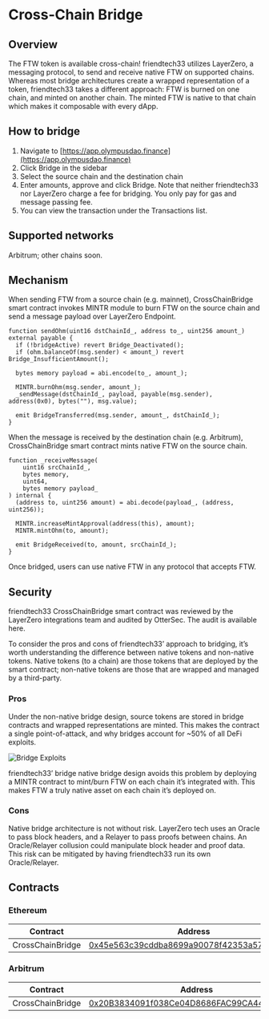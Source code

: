 # Cross-Chain Bridge

## Overview

The FTW token is available cross-chain! friendtech33 utilizes LayerZero, a messaging protocol, to send and receive native FTW on supported chains. Whereas most bridge architectures create a wrapped representation of a token, friendtech33 takes a different approach: FTW is burned on one chain, and minted on another chain. The minted FTW is native to that chain which makes it composable with every dApp.

## How to bridge

1. Navigate to [https://app.olympusdao.finance](https://app.olympusdao.finance)
2. Click Bridge in the sidebar
3. Select the source chain and the destination chain
4. Enter amounts, approve and click Bridge. Note that neither friendtech33 nor LayerZero charge a fee for bridging. You only pay for gas and message passing fee.
5. You can view the transaction under the Transactions list.

## Supported networks

Arbitrum; other chains soon.

## Mechanism

When sending FTW from a source chain (e.g. mainnet), CrossChainBridge smart contract invokes MINTR module to burn FTW on the source chain and send a message payload over LayerZero Endpoint.

```solidity
function sendOhm(uint16 dstChainId_, address to_, uint256 amount_) external payable {
  if (!bridgeActive) revert Bridge_Deactivated();
  if (ohm.balanceOf(msg.sender) < amount_) revert Bridge_InsufficientAmount();

  bytes memory payload = abi.encode(to_, amount_);

  MINTR.burnOhm(msg.sender, amount_);
  _sendMessage(dstChainId_, payload, payable(msg.sender), address(0x0), bytes(""), msg.value);

  emit BridgeTransferred(msg.sender, amount_, dstChainId_);
}
```

When the message is received by the destination chain (e.g. Arbitrum), CrossChainBridge smart contract mints native FTW on the source chain.

```solidity
function _receiveMessage(
    uint16 srcChainId_,
    bytes memory,
    uint64,
    bytes memory payload_
) internal {
  (address to, uint256 amount) = abi.decode(payload_, (address, uint256));

  MINTR.increaseMintApproval(address(this), amount);
  MINTR.mintOhm(to, amount);

  emit BridgeReceived(to, amount, srcChainId_);
}
```

Once bridged, users can use native FTW in any protocol that accepts FTW.

## Security

friendtech33 CrossChainBridge smart contract was reviewed by the LayerZero integrations team and audited by OtterSec. The audit is available here.

To consider the pros and cons of friendtech33’ approach to bridging, it’s worth understanding the difference between native tokens and non-native tokens. Native tokens (to a chain) are those tokens that are deployed by the smart contract; non-native tokens are those that are wrapped and managed by a third-party.

### Pros

Under the non-native bridge design, source tokens are stored in bridge contracts and wrapped representations are minted. This makes the contract a single point-of-attack, and why bridges account for ~50% of all DeFi exploits.

![Bridge Exploits](/gitbook/assets/bridgeExploits.png)

friendtech33’ bridge native bridge design avoids this problem by deploying a MINTR contract to mint/burn FTW on each chain it’s integrated with. This makes FTW a truly native asset on each chain it’s deployed on.

### Cons

Native bridge architecture is not without risk. LayerZero tech uses an Oracle to pass block headers, and a Relayer to pass proofs between chains. An Oracle/Relayer collusion could manipulate block header and proof data. This risk can be mitigated by having friendtech33 run its own Oracle/Relayer.

## Contracts

### Ethereum

| Contract         | Address                                                                                                               |
| ---------------- | --------------------------------------------------------------------------------------------------------------------- |
| CrossChainBridge | [0x45e563c39cddba8699a90078f42353a57509543a](https://etherscan.io/address/0x45e563c39cddba8699a90078f42353a57509543a) |

### Arbitrum

| Contract         | Address                                                                                                              |
| ---------------- | -------------------------------------------------------------------------------------------------------------------- |
| CrossChainBridge | [0x20B3834091f038Ce04D8686FAC99CA44A0FB285c](https://arbiscan.io/address/0x20B3834091f038Ce04D8686FAC99CA44A0FB285c) |
